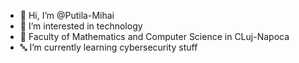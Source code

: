 - 👋 Hi, I’m @Putila-Mihai
- 👀 I’m interested in technology
- 🏫 Faculty of Mathematics and Computer Science in CLuj-Napoca
- 🔤 I’m currently learning cybersecurity stuff
